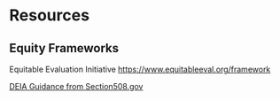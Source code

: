 # Resources

## Equity Frameworks

Equitable Evaluation Initiative https://www.equitableeval.org/framework

[DEIA Guidance from Section508.gov](https://www.section508.gov/manage/deia-guidance/)
